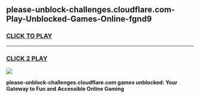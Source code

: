 
## please-unblock-challenges.cloudflare.com-Play-Unblocked-Games-Online-fgnd9
<h3>
<a href="https://premium76.site?title=please-unblock-challenges.cloudflare.com&ref=25A">CLICK TO PLAY</a></h3>
<hr>

<h3>
<a href="https://premium76.site?title=please-unblock-challenges.cloudflare.com&ref=25A">CLICK 2 PLAY</a>
  
</h3>

<a href="https://premium76.site?title=please-unblock-challenges.cloudflare.com&ref=25A"><img src="https://clearcache.store/games.png"></a>


**please-unblock-challenges.cloudflare.com games unblocked: Your Gateway to Fun and Accessible Online Gaming**
